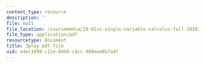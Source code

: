 ```yaml
---
content_type: resource
description: ''
file: null
file_location: /coursemedia/18-01sc-single-variable-calculus-fall-2010/e4ec1090c1ce84b0cdcc989eee0b7a4f_eRCN3daFCmU.pdf
file_type: application/pdf
resourcetype: Document
title: 3play pdf file
uid: e4ec1090-c1ce-84b0-cdcc-989eee0b7a4f
---
```


